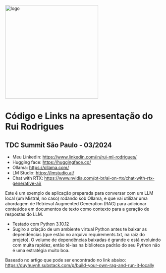 <img src="https://github.com/ruirodri/exampleRAG/assets/19194931/6269fd44-38f3-4321-a87a-ee04e8c984f2" alt="logo" width="300"/>

# Código e Links na apresentação do Rui Rodrigues
## TDC Summit São Paulo - 03/2024

- Meu LinkedIn: https://www.linkedin.com/in/rui-ml-rodrigues/
- Hugging face: https://huggingface.co/
- Ollama: https://ollama.com/
- LM Studio: https://lmstudio.ai/
- Chat with RTX: https://www.nvidia.com/pt-br/ai-on-rtx/chat-with-rtx-generative-ai/ 

Este é um exemplo de aplicação preparada para conversar com um LLM local (um Mistral, no caso) rodando sob Ollama, e que vai utilizar uma abordagem de Retrieval Augmented Generation (RAG) para adicionar conteúdos em documentos de texto como contexto para a geração de respostas do LLM.

- Testado com Python 3.10.12
- Sugiro a criação de um ambiente virtual Python antes te baixar as dependências (que estão no arquivo requirements.txt, na raiz do projeto). O volume de dependências baixadas é grande e está evoluindo com muita rapidez, então tê-las na biblioteca padrão do seu Python não é uma estratégia muito boa.

Baseado no artigo que pode ser encontrado no link abaixo:
https://duyhuynh.substack.com/p/build-your-own-rag-and-run-it-locally
